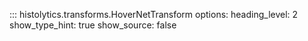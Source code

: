 ::: histolytics.transforms.HoverNetTransform
    options:
      heading_level: 2
      show_type_hint: true
      show_source: false
